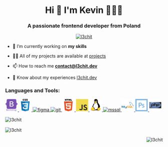 <h1 align="center">Hi 👋 I'm Kevin 👨🏼‍💻</h1>
<h3 align="center">A passionate frontend developer from Poland</h3>

<p align="center"> <a href="https://github.com/ryo-ma/github-profile-trophy"><img src="https://github-profile-trophy.vercel.app/?username=l3chit&theme=darkhub&margin-w=15&no-frame=true" alt="l3chit" /></a> </p>

- 🔭 I’m currently working on **my skills**

- 👨‍💻 All of my projects are available at [projects](https://github.com/L3chit?tab=repositories)

- 📫 How to reach me [**contact@l3chit.dev**](mailto:contact@l3chit.dev)

- 📄 Know about my experiences [l3chit.dev](https://l3chit.dev)


<h3 align="left">Languages and Tools:</h3>
<p align="left"> <a href="https://getbootstrap.com" target="_blank" rel="noreferrer"> <img src="https://raw.githubusercontent.com/devicons/devicon/master/icons/bootstrap/bootstrap-plain-wordmark.svg" alt="bootstrap" width="40" height="40"/> </a> <a href="https://www.w3schools.com/css/" target="_blank" rel="noreferrer"> <img src="https://raw.githubusercontent.com/devicons/devicon/master/icons/css3/css3-original-wordmark.svg" alt="css3" width="40" height="40"/> </a> <a href="https://www.figma.com/" target="_blank" rel="noreferrer"> <img src="https://www.vectorlogo.zone/logos/figma/figma-icon.svg" alt="figma" width="40" height="40"/> </a> <a href="https://git-scm.com/" target="_blank" rel="noreferrer"> <img src="https://www.vectorlogo.zone/logos/git-scm/git-scm-icon.svg" alt="git" width="40" height="40"/> </a> <a href="https://www.w3.org/html/" target="_blank" rel="noreferrer"> <img src="https://raw.githubusercontent.com/devicons/devicon/master/icons/html5/html5-original-wordmark.svg" alt="html5" width="40" height="40"/> </a> <a href="https://developer.mozilla.org/en-US/docs/Web/JavaScript" target="_blank" rel="noreferrer"> <img src="https://raw.githubusercontent.com/devicons/devicon/master/icons/javascript/javascript-original.svg" alt="javascript" width="40" height="40"/> </a> <a href="https://www.linux.org/" target="_blank" rel="noreferrer"> <img src="https://raw.githubusercontent.com/devicons/devicon/master/icons/linux/linux-original.svg" alt="linux" width="40" height="40"/> </a> <a href="https://www.microsoft.com/en-us/sql-server" target="_blank" rel="noreferrer"> <img src="https://www.svgrepo.com/show/303229/microsoft-sql-server-logo.svg" alt="mssql" width="40" height="40"/> </a> <a href="https://www.mysql.com/" target="_blank" rel="noreferrer"> <img src="https://raw.githubusercontent.com/devicons/devicon/master/icons/mysql/mysql-original-wordmark.svg" alt="mysql" width="40" height="40"/> </a> <a href="https://www.photoshop.com/en" target="_blank" rel="noreferrer"> <img src="https://raw.githubusercontent.com/devicons/devicon/master/icons/photoshop/photoshop-line.svg" alt="photoshop" width="40" height="40"/> </a> <a href="https://www.php.net" target="_blank" rel="noreferrer"> <img src="https://raw.githubusercontent.com/devicons/devicon/master/icons/php/php-original.svg" alt="php" width="40" height="40"/> </a> </p>


<!--- <p><img align="center" src="https://github-readme-stats.vercel.app/api?username=l3chit&show_icons=true&theme=dark&locale=en" alt="l3chit" /></p> --->

<p><img align="center" src="https://github-readme-streak-stats.herokuapp.com/?user=l3chit&theme=dark" alt="l3chit" /></p>

<p><img align="center" src="https://github-readme-stats.vercel.app/api/top-langs?username=l3chit&show_icons=true&theme=dark&locale=en&layout=compact" alt="l3chit" /></p>

<p align="right"> <img src="https://komarev.com/ghpvc/?username=l3chit&label=Profile%20views&color=0e75b6&style=flat" alt="l3chit" /> </p>

<!---
- 👋 Hi, I’m @L3chit
- 👀 I’m interested in front-end
- 🌱 I’m currently learning life
--->
